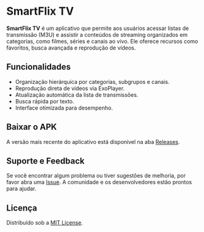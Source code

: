 # SmartFlix TV

**SmartFlix TV** é um aplicativo que permite aos usuários acessar listas de transmissão (M3U) e assistir a conteúdos de streaming organizados em categorias, como filmes, séries e canais ao vivo. Ele oferece recursos como favoritos, busca avançada e reprodução de vídeos.

## Funcionalidades

- Organização hierárquica por categorias, subgrupos e canais.
- Reprodução direta de vídeos via ExoPlayer.
- Atualização automática da lista de transmissões.
- Busca rápida por texto.
- Interface otimizada para desempenho.

## Baixar o APK

A versão mais recente do aplicativo está disponível na aba [Releases](https://github.com/CarlosEduardoAraujo/SmartFlixTV/releases).

## Suporte e Feedback

Se você encontrar algum problema ou tiver sugestões de melhoria, por favor abra uma [Issue](https://github.com/CarlosEduardoAraujo/SmartFlixTV/issues). A comunidade e os desenvolvedores estão prontos para ajudar.

## Licença

Distribuído sob a [MIT License](LICENSE).
